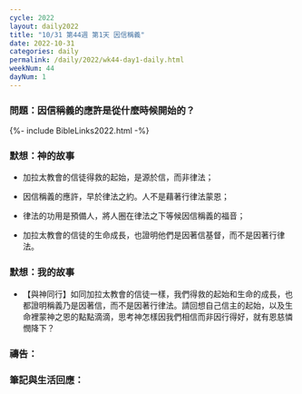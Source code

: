 ```yaml
---
cycle: 2022
layout: daily2022
title: "10/31 第44週 第1天 因信稱義"
date: 2022-10-31
categories: daily
permalink: /daily/2022/wk44-day1-daily.html
weekNum: 44
dayNum: 1
---
```


### 問題：因信稱義的應許是從什麼時候開始的？

{%- include BibleLinks2022.html -%}

### 默想：神的故事 
+ 加拉太教會的信徒得救的起始，是源於信，而非律法；

+ 因信稱義的應許，早於律法之約。人不是藉著行律法蒙恩；

+ 律法的功用是預備人，將人圈在律法之下等候因信稱義的福音；

+ 加拉太教會的信徒的生命成長，也證明他們是因著信基督，而不是因著行律法。

### 默想：我的故事
+ 【與神同行】如同加拉太教會的信徒一樣，我們得救的起始和生命的成長，也都證明稱義乃是因著信，而不是因著行律法。請回想自己信主的起始，以及生命裡蒙神之恩的點點滴滴，思考神怎樣因我們相信而非因行得好，就有恩慈憐憫降下？

### 禱告：

### 筆記與生活回應：
